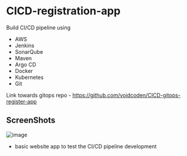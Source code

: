 # CICD-registration-app

Build CI/CD pipeline using
- AWS
- Jenkins
- SonarQube
- Maven
- Argo CD
- Docker
- Kubernetes
- Git

Link towards gitops repo - https://github.com/voidcoden/CICD-gitops-register-app

## ScreenShots
![image](https://github.com/voidcoden/CICD-registration-app/assets/141619028/6d28e4a1-862d-4e83-928c-776314510c18)
* basic website app to test the CI/CD pipeline development
